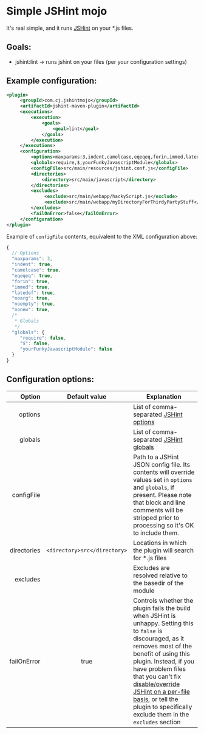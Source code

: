 Simple JSHint mojo
=============

It's real simple, and it runs [JSHint](http://www.jshint.com/) on your *.js files.

Goals:
--------------

* jshint:lint -> runs jshint on your files (per your configuration settings)

Example configuration:
--------------

~~~~~ xml
<plugin>
     <groupId>com.cj.jshintmojo</groupId>
     <artifactId>jshint-maven-plugin</artifactId>
     <executions>
         <execution>
             <goals>
                 <goal>lint</goal>
             </goals>
         </execution>
     </executions>
     <configuration>
         <options>maxparams:3,indent,camelcase,eqeqeq,forin,immed,latedef,noarg,noempty,nonew</options>
         <globals>require,$,yourFunkyJavascriptModule</globals>
         <configFile>src/main/resources/jshint.conf.js</configFile>
         <directories>
             <directory>src/main/javascript</directory>
         </directories>
         <excludes>
              <exclude>src/main/webapp/hackyScript.js</exclude>
              <exclude>src/main/webapp/myDirectoryForThirdyPartyStuff</exclude>
         </excludes>
         <failOnError>false</failOnError>
     </configuration>
</plugin>
~~~~~

Example of `configFile` contents, equivalent to the XML configuration above:

```javascript
{
  // Options
  "maxparams": 3,
  "indent": true,
  "camelcase": true,
  "eqeqeq": true,
  "forin": true,
  "immed": true,
  "latedef": true,
  "noarg": true,
  "noempty": true,
  "nonew": true,
  /*
   * Globals
   */
  "globals": { 
     "require": false,
     "$": false,
     "yourFunkyJavascriptModule": false
  }
}
```

Configuration options:
-----------------------

| Option          |  Default value                | Explanation  |
| ---------------: | :---------------------------: | -------------|
| options         |                               |   List of comma-separated [JSHint options](http://www.jshint.com/docs/#options)            |
| globals         |                               |   List of comma-separated [JSHint globals](http://www.jshint.com/docs/#usage)             |
| configFile      |                               |   Path to a JSHint JSON config file. Its contents will override values set in `options` and `globals`, if present. Please note that block and line comments will be stripped prior to processing so it's OK to include them. |
| directories     |  `<directory>src</directory>` |   Locations in which the plugin will search for *.js files |
| excludes        |                               |   Excludes are resolved relative to the basedir of the module |
| failOnError     |                  true         |   Controls whether the plugin fails the build when JSHint is unhappy. Setting this to `false` is discouraged, as it removes most of the benefit of using this plugin. Instead, if you have problem files that you can't fix [disable/override JSHint on a per-file basis](http://www.jshint.com/docs/#config), or tell the plugin to specifically exclude them in the `excludes` section |


